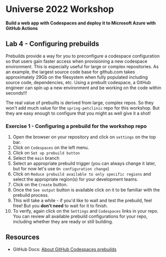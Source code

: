 # Universe 2022 Workshop
**Build a web app with Codespaces and deploy it to Microsoft Azure with GitHub Actions**

## Lab 4 - Configuring prebuilds

Prebuilds provide a way for you to preconfigure a codespace configuration so that users gain faster access when provisioning a new codespace environment. This is especially useful for large or complex repositories.  As an example, the largest source code base for github.com takes approximately 29Gb on the filesystem when fully populated including source code, dependencies, etc. Using a prebuilt codespace, a GitHub engineer can spin up a new environment and be working on the code within seconds!!!

The real value of prebuilts is derived from large, complex repos.  So they won't add much value for the `spring-petclinic` repo for this workshop. But they are easy enough to configure that you might as well give it a shot!

### Exercise 1 - Configuring a prebuild for the workshop repo

1. Open the browser on your repository and click on `settings` on the top bar.
1. Click on `Codespaces` on the left menu.
1. Click on `Set up prebuild button`
1. Select the `main` branch 
1. Select an appropriate prebuild trigger (you can always change it later, but for now let's use `On configuration change`)
1. Click on `Reduce prebuild available to only specific regions` and select the appropriate region(s) for your development teams. 
1. Click on the `Create` button.
1. Once the `See output` button is available click on it to be familiar with the prebuild process.
1. This will take a while - if you'd like to wait and test the prebuild, feel free!  But you **don't need** to wait for it to finish.
1. To verify, again click on the `Settings` and `Codespaces` links in your repo. You can review all available prebuild configurations for your repo, including whether they are ready or still building.

## Resources

- GitHub Docs: [About GitHub Codespaces prebuilds](https://docs.github.com/en/codespaces/prebuilding-your-codespaces/about-github-codespaces-prebuilds)
